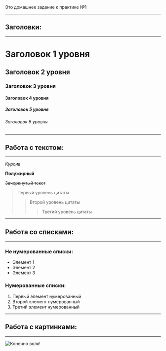 Это домашнее задание к практике №1
___
## Заголовки:
___

# Заголовок 1 уровня

## Заголовок 2 уровня

### Заголовок 3 уровня

#### Заголовок 4 уровня

##### Заголовок 5 уровня

###### Заголовок 6 уровня
___
## Работа с текстом:
___
*Курсив*

**Полужирный**

~~Зачеркнутый текст~~

>Первый уровень цитаты
>>Второй уровень цитаты
>>>Третий уровень цитаты
___
## Работа со списками:
___
### Не нумерованные списки:
* Элемент 1
* Элемент 2
* Элемент 3

### Нумерованные списки:
1. Первый элемент нумерованный
2. Второй элемент нумерованный
3. Третий элемент нумерованный

___
## Работа с картинками:
___
![Конечно волк!](wolf_3.jpg "Умные глаза")